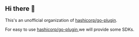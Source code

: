 ## Hi there 👋
This's an unofficial organization of [hashicorp/go-plugin](https://github.com/hashicorp/go-plugin).

For easy to use [hashicorp/go-plugin](https://github.com/hashicorp/go-plugin),we will provide some SDKs.

